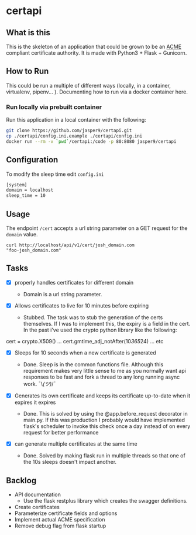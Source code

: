 # certapi

## What is this
This is the skeleton of an application that could be grown to be an [ACME](https://en.wikipedia.org/wiki/Automated_Certificate_Management_Environment) compliant certificate authority.  It is made with Python3 + Flask + Gunicorn.

## How to Run
This could be run a multiple of different ways (locally, in a container, virtualenv, pipenv... ).  Documenting how to run via a docker container here.

### Run locally via prebuilt container
Run this application in a local container with the following:
```bash
git clone https://github.com/jasper9/certapi.git
cp ./certapi/config.ini.example ./certapi/config.ini
docker run --rm -v `pwd`/certapi:/code -p 80:8080 jasper9/certapi
```
## Configuration
To modify the sleep time edit `config.ini`
```bash
[system]
domain = localhost
sleep_time = 10
```

## Usage
The endpoint `/cert` accepts a url string parameter on a GET request for the `domain` value.

```
curl http://localhost/api/v1/cert/josh_domain.com
"foo-josh_domain.com"
```

## Tasks
- [x] properly handles certificates for different domain
  * Domain is a url string parameter.

- [x] Allows certificates to live for 10 minutes before expiring
  * Stubbed.  The task was to stub the generation of the certs 
themselves.  If I was to implement this, the expiry is a field in the 
cert.  In the past i've used the crypto python library like the following:

cert = crypto.X509()
...
cert.gmtime_adj_notAfter(10*365*24)
...
etc

- [x] Sleeps for 10 seconds when a new certificate is generated
  * Done.  Sleep is in the common functions file.  Although this requirement 
makes very little sense to me as you normally want api responses to be fast 
and fork a thread to any long running async work.   ¯\\_(ツ)_/¯

- [x] Generates its own certificate and keeps its certificate up-to-date when it expires 
it expires
  * Done.  This is solved by using the @app.before_request decorator in 
main.py.   If this was production I probably would have implemented flask's 
scheduler to invoke this check once a day instead of on every request for 
better performance

- [x] can generate multiple certificates at the same time
  * Done.  Solved by making flask run in multiple threads so that one of
the 10s sleeps doesn't impact another.

## Backlog
- API documentation
  * Use the flask restplus library which creates the swagger definitions.
- Create certificates
- Parameterize certificate fields and options
- Implement actual ACME specification
- Remove debug flag from flask startup